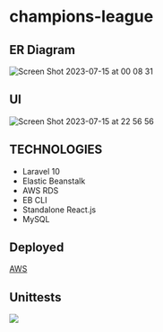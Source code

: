 # champions-league


## ER Diagram
![Screen Shot 2023-07-15 at 00 08 31](https://github.com/erkanzsy/champions-league/assets/22520257/9ae71d67-ffd5-4adf-9652-b58a902d57fa)

## UI 
![Screen Shot 2023-07-15 at 22 56 56](https://github.com/erkanzsy/champions-league/assets/22520257/ced04b45-e8d0-45ad-abd5-96703ca37838)

## TECHNOLOGIES
* Laravel 10
* Elastic Beanstalk
* AWS RDS
* EB CLI
* Standalone React.js
* MySQL

## Deployed
[AWS](http://champions-league-env.eba-axa6hnsk.us-east-1.elasticbeanstalk.com/)

## Unittests
<a href="https://github.com/erkanzsy/champions-league/actions">
<img src="https://img.shields.io/github/actions/workflow/status/erkanzsy/champions-league/laravel-tests.yml?branch=main&label=%F0%9F%A7%AA%20&style=flat&color=75C46B">
  </a>

